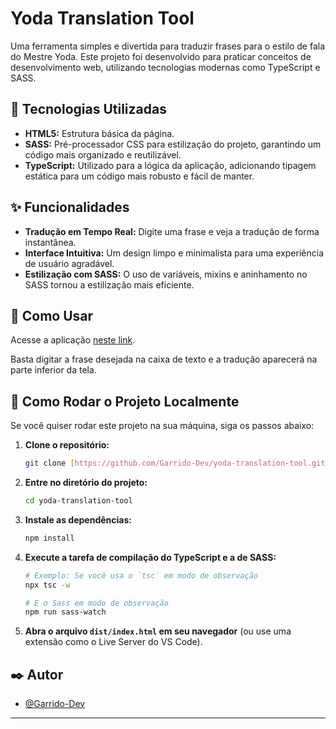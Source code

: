 # Yoda Translation Tool

Uma ferramenta simples e divertida para traduzir frases para o estilo de fala do Mestre Yoda. Este projeto foi desenvolvido para praticar conceitos de desenvolvimento web, utilizando tecnologias modernas como TypeScript e SASS.

## 🚀 Tecnologias Utilizadas

- **HTML5:** Estrutura básica da página.
- **SASS:** Pré-processador CSS para estilização do projeto, garantindo um código mais organizado e reutilizável.
- **TypeScript:** Utilizado para a lógica da aplicação, adicionando tipagem estática para um código mais robusto e fácil de manter.

## ✨ Funcionalidades

- **Tradução em Tempo Real:** Digite uma frase e veja a tradução de forma instantânea.
- **Interface Intuitiva:** Um design limpo e minimalista para uma experiência de usuário agradável.
- **Estilização com SASS:** O uso de variáveis, mixins e aninhamento no SASS tornou a estilização mais eficiente.

## 🔗 Como Usar

Acesse a aplicação [neste link](https://garrido-dev.github.io/yoda-translation-tool/).

Basta digitar a frase desejada na caixa de texto e a tradução aparecerá na parte inferior da tela.

## 🔧 Como Rodar o Projeto Localmente

Se você quiser rodar este projeto na sua máquina, siga os passos abaixo:

1.  **Clone o repositório:**
    ```bash
    git clone [https://github.com/Garrido-Dev/yoda-translation-tool.git](https://github.com/Garrido-Dev/yoda-translation-tool.git)
    ```

2.  **Entre no diretório do projeto:**
    ```bash
    cd yoda-translation-tool
    ```

3.  **Instale as dependências:**
    ```bash
    npm install
    ```

4.  **Execute a tarefa de compilação do TypeScript e a de SASS:**
    ```bash
    # Exemplo: Se você usa o `tsc` em modo de observação
    npx tsc -w
    
    # E o Sass em modo de observação
    npm run sass-watch
    ```

5.  **Abra o arquivo `dist/index.html` em seu navegador** (ou use uma extensão como o Live Server do VS Code).

## ✒️ Autor

- [@Garrido-Dev](https://github.com/Garrido-Dev)

---
